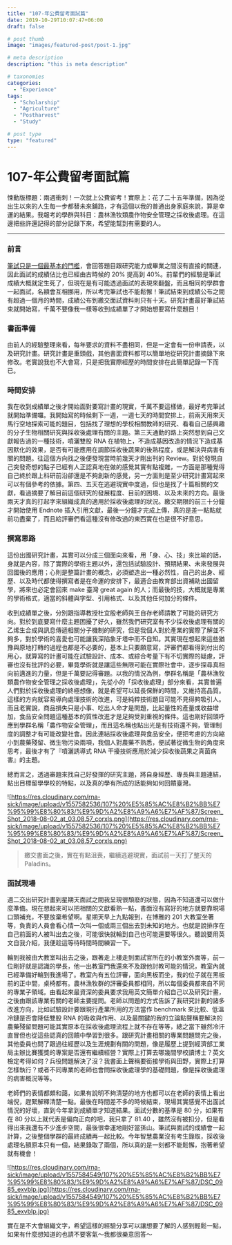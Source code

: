 ```yaml
---
title: "107-年公費留考面試篇"
date: 2019-10-29T10:07:47+06:00
draft: false

# post thumb
image: "images/featured-post/post-1.jpg"

# meta description
description: "this is meta description"

# taxonomies
categories:
  - "Experience"
tags:
  - "Scholarship"
  - "Agriculture"
  - "Postharvest"
  - "Study"

# post type
type: "featured"
---
```

# 107-年公費留考面試篇

悚動版標題：兩週衝刺！一次就上公費留考！實際上：花了二十五年準備，因為從出生以來的人生每一步都替未來鋪路，才有這個以我的普通出身家庭來說，算是幸運的結果。我報考的學群與科目：農林漁牧類農作物安全管理之採收後處理。在這邊把些許還記得的部分記錄下來，希望能幫到有需要的人。

---

### 前言

[筆試只是一個最基本的門檻](http://rna-sick.me/2019/01/03/107-%E5%B9%B4%E5%85%AC%E8%B2%BB%E7%95%99%E8%80%83%E7%AD%86%E8%A9%A6%E7%AF%87/)，會回答題目跟研究能力或畢業之間沒有直接的關連，因此面試的成績佔比也已經由古時候的 20% 提高到 40%。前輩們的經驗是筆試成績大概就定生死了，但現在是有可能透過面試的表現來翻盤，而且相同的學群會一起面試，名額會互相挪用，所以考完筆試也不能鬆懈！筆試結束到成績公布之間有超過一個月的時間，成績公布到繳交面試資料則只有十天。研究計畫最好筆試結束就開始寫，千萬不要像我一樣等收到成績單了才開始想要寫什麼題目！

### 書面準備

由前人的經驗整理來看，每年要求的資料不盡相同，但是一定會有一份申請表，以及研究計畫。研究計畫是重頭戲，其他書面資料都可以簡單地從研究計畫摘錄下來修改。老實說我也不大會寫，只是把我實際經歷的時間安排在此簡單記錄一下而已。

### 時間安排

我在收到成績單之後才開始面對要寫計畫的現實，千萬不要這樣做，最好考完筆試就開始準備囉。我開始寫的時候剩下一週，一週七天的時間安排上，前兩天用來天馬行空地探索可能的題目，包括找了理想的學校相關教師的研究、看看自己感興趣的分子生物相關研究與採收後處理有關的主題。第三天通勤的路上突然想到自己文獻報告過的一種技術，噴灑雙股 RNA 在植物上，不造成基因改造的情況下造成基因默化的效果，是否有可能應用在調節採收後蔬果的後熟程度，或是解決與病害有關的問題。往這個方向找之後便發現當時前幾天才剛出刊的 Review。對於發現自己突發奇想的點子已經有人正認真地在做的感覺其實有點複雜，一方面是那種覺得自己終於跟上科研前沿卻還是不夠創新的感覺，另一方面則是至少研究計畫寫起來可以有個參考的依據。第四、五天在逃避現實中度過，但也是找了十篇相關的文獻，看過摘要了解目前這個研究的發展程度、目前的困境、以及未來的方向。最後兩天才真的打起字來組織成真的適用於採收後處理的狀況。繳交期限的前三十分鐘才開始使用 Endnote 插入引用文獻，最後一分鐘才完成上傳，真的是差一點點就前功盡棄了，而且給評審們看這種沒有修改過的東西實在也是很不好意思。

### 撰寫思路

這份出國研究計畫，其實可以分成三個面向來看，用「身、心、技」來比喻的話，身就是內容，除了實際的學術主題以外，還包括試驗設計、預期結果、未來發展與回國後的應用；心則是整篇計畫的概念，必須塑造出一種必然性，自己的出身、經歷、以及時代都使得撰寫者是在命運的安排下，最適合由教育部出資補助出國留學，將來也必定會回來 make 臺灣 great again 的人；而最後的技，大概就是專業的學術格式，適當的斜體與字型、引用格式、以及其他任何加分的條件。

收到成績單之後，分別跟指導教授杜宜殷老師與王自存老師請教了可能的研究方向。對於到底要寫什麼主題困擾了好久，雖然我們研究室有不少採收後處理有關的乙烯生合成與訊息傳遞相關分子機制的研究，但是我個人對於產業的實際了解並不夠多，對於學術的喜愛也可能讓我深陷象牙塔中而不自知。其實現在想起來這些猶豫與原地打轉的過程也都是不必要的，基本上只要願意寫，評審們都看得到付出的用心，就算寫的計畫可能在試驗設計、成本、或綜合考量下有不切實際的疑慮，評審也沒有批評的必要，畢竟學術就是讓這些無限可能在實際社會中，逐步探尋真相向前邁進的力量，但是千萬要記得審題。以我的情況為例，學群名稱是「農林漁牧類農作物安全管理之採收後處理」，先從小的「採收後處理」部分來看，其實普遍人們對於採收後處理的終極想像，就是希望可以延長保鮮的時間，又維持高品質。這樣的方向就容易導向處理技術的改進，可是純粹技術題目可能不見得夠吸引人。而且老實說，商品損失只是小事、吃出人命才是問題，比起量性的產量或收益增加，食品安全問題這種基本的質性改進才是足夠受到重視的條件。這也剛好回頭呼應到學群名稱「農作物安全管理」，而且這名稱也點出光是有技術還不夠，管理制度的調整才有可能改變社會。因此連結採收後處理與食品安全，便把考慮的方向縮小到農藥殘留、微生物污染兩項，我個人對農藥不熟悉，便試著從微生物的角度來思考，最後才有了『噴灑誘導式 RNA 干擾技術應用於減少採收後蔬果之真菌病害』的主題。

總而言之，透過審題來找自己好發揮的研究主題，將自身經歷、專長與主題連結，點出目標留學學校的特點，以及真的學有所成的話能夠如何回饋臺灣。

![https://res.cloudinary.com/rna-sick/image/upload/v1557582536/107%20%E5%85%AC%E8%B2%BB%E7%95%99%E8%80%83/%E9%9D%A2%E8%A9%A6%E7%AF%87/Screen_Shot_2018-08-02_at_03.08.57_corxls.png](https://res.cloudinary.com/rna-sick/image/upload/v1557582536/107%20%E5%85%AC%E8%B2%BB%E7%95%99%E8%80%83/%E9%9D%A2%E8%A9%A6%E7%AF%87/Screen_Shot_2018-08-02_at_03.08.57_corxls.png)

> 繳交書面之後，實在有點沮喪，繼續逃避現實，面試前一天打了整天的 Paladins。

### 面試現場

週二交出研究計畫到星期天面試之間我呈現很頹廢的狀態，因為不知道還可以做什麼準備。現在想起來可以把相關的文獻看熟一點，書面沒有寫好的地方就要靠現場口頭補充，不要放棄希望啊。星期天早上九點報到，在博雅的 201 大教室坐著等，負責的人員會看心情一次叫一個或兩三個出去到未知的地方。也就是說排序在自己前面的人被叫出去之後，可能很快就輪到自己也可能還要等很久。聽說要用英文自我介紹，我便趁這等待時間時間練習一下。

輪到我被由大教室叫出去之後，跟著走上樓走到面試官所在的小教室外面等，前一位剛好就是認識的學長，他一出教室門我還來不及跟他討教可能的情況，教室內就已經準備好輪到我進場了。教室內有五位評審，面向黑板而坐，我的位子就在黑板前的正中間，桌椅都有。農林漁牧群的評審委員都相同，所以每個委員都來自不同的專業子領域。由看起來最資深的委員要求我用英文簡單介紹自己以及研究計畫，之後由跟該專業有關的老師主要提問。老師以問題的方式告訴了我研究計劃的諸多改進方向，比如試驗設計要跟現行產業所用的方法當作 benchmark 來比較、低溫冷鏈是否會降低雙股 RNA 的吸收與作用、以及最關鍵的我的立論點聲稱要解決的農藥殘留問題可能其實原本在採收後處理流程上就不存在等等，總之當下雖然冷汗直冒但也從這些認真的回饋中學習到很多。跟研究計畫相關的專業問題問完之後，其他委員也問了跟過往經歷以及生涯規劃有關的問題，像是履歷上提到經濟部工業局主辦比賽獲獎的專案是否還有繼續經營？實際上打算去哪幾間學校讀博士？英文檢定考得如何？兵役問題解決了沒？我書面上聲稱要銜接學術與田野，實際上打算怎樣執行？或者不同專業的老師也會問採收後處理學的基礎問題，像是採收後處理的病害概況等等。

老師們的表情都頗和藹，如果有說明不夠清楚的地方也都可以在老師的表情上看出端倪，趕緊解釋清楚一點。最後在時間差不多的時候結束，現場其實感覺不出面試情況的好壞，直到今年拿到成績單才知道結果。面試分數的基準是 80 分，如果有在 80 分以上就代表是偏向正向的吧，我只拿了 81.40 ，雖然沒有被扣分，但是看得出來我還有不少進步空間，最後很幸運地剛好當孫山。筆試與面試的成績會一起計算，之後整個學群的最終成績再一起比較。今年智慧農業沒有考生錄取，採收後處理名額原本只有一個，結果錄取了兩個，所以真的是一刻都不能鬆懈，抱著希望就有機會！

![https://res.cloudinary.com/rna-sick/image/upload/v1557584549/107%20%E5%85%AC%E8%B2%BB%E7%95%99%E8%80%83/%E9%9D%A2%E8%A9%A6%E7%AF%87/DSC_0985_exvblp.jpg](https://res.cloudinary.com/rna-sick/image/upload/v1557584549/107%20%E5%85%AC%E8%B2%BB%E7%95%99%E8%80%83/%E9%9D%A2%E8%A9%A6%E7%AF%87/DSC_0985_exvblp.jpg)

實在是不大會組織文字，希望這樣的經驗分享可以讓想要了解的人感到輕鬆一點，如果有什麼想知道的也請不要客氣～我都很樂意回答～
